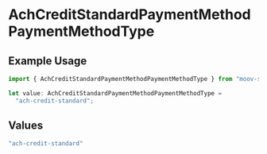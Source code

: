# AchCreditStandardPaymentMethodPaymentMethodType

## Example Usage

```typescript
import { AchCreditStandardPaymentMethodPaymentMethodType } from "moov-sdk/models/components";

let value: AchCreditStandardPaymentMethodPaymentMethodType =
  "ach-credit-standard";
```

## Values

```typescript
"ach-credit-standard"
```